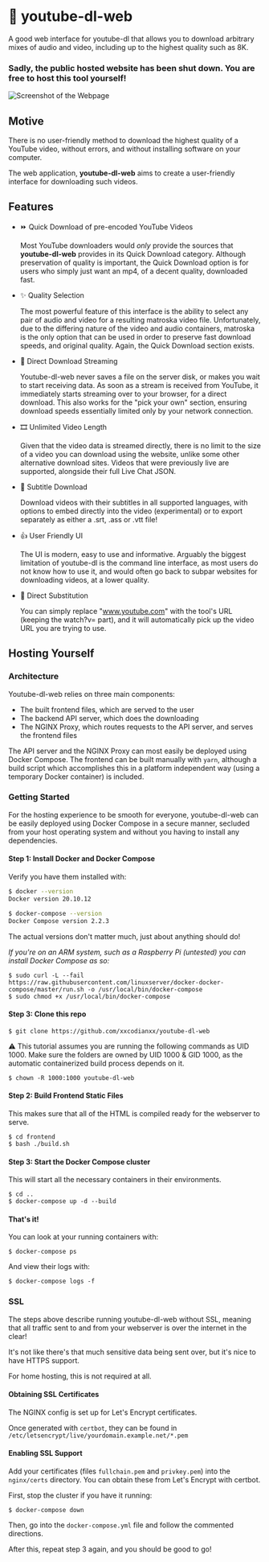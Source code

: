 # 🚀 youtube-dl-web
A good web interface for youtube-dl that allows you to download arbitrary mixes of audio and video, including up to the highest quality such as 8K.

### Sadly, the public hosted website has been shut down. You are free to host this tool yourself!
![Screenshot of the Webpage](images/screenshot_front.png)

## Motive
There is no user-friendly method to download the highest quality of a YouTube video, without errors, and without installing software on your computer.

The web application, **youtube-dl-web** aims to create a user-friendly interface for downloading such videos.

## Features
- ⏩ Quick Download of pre-encoded YouTube Videos
  
  Most YouTube downloaders would *only* provide the sources that **youtube-dl-web** provides in its Quick Download category.
  Although preservation of quality is important, the Quick Download option is for users who simply just want an mp4, of a decent
  quality, downloaded fast.
 
- ✨ Quality Selection

  The most powerful feature of this interface is the ability to select any pair of audio and video for a resulting matroska video file.
  Unfortunately, due to the differing nature of the video and audio containers, matroska is the only option that can be used in order to
  preserve fast download speeds, and original quality. Again, the Quick Download section exists.

- 📡 Direct Download Streaming

  Youtube-dl-web never saves a file on the server disk, or makes you wait to start receiving data. As soon as a stream is received from
  YouTube, it immediately starts streaming over to your browser, for a direct download. This also works for the "pick your own" section,
  ensuring download speeds essentially limited only by your network connection.
  
- 🎞️ Unlimited Video Length

  Given that the video data is streamed directly, there is no limit to the size of a video you can download using the website, unlike
  some other alternative download sites. Videos that were previously live are supported, alongside their full Live Chat JSON.

- 📢 Subtitle Download
  
  Download videos with their subtitles in all supported languages, with options to embed directly into the video (experimental) or to export separately as either a .srt, .ass or .vtt file!
  
- 👍 User Friendly UI
  
  The UI is modern, easy to use and informative. Arguably the biggest limitation of youtube-dl is the command line interface, as most users
  do not know how to use it, and would often go back to subpar websites for downloading videos, at a lower quality.

- 🔗 Direct Substitution

  You can simply replace "www.youtube.com" with the tool's URL (keeping the watch?v= part), and it will automatically pick up the video URL you
  are trying to use. 

## Hosting Yourself

### Architecture
Youtube-dl-web relies on three main components:

- The built frontend files, which are served to the user
- The backend API server, which does the downloading
- The NGINX Proxy, which routes requests to the API server, and serves the frontend files

The API server and the NGINX Proxy can most easily be deployed using Docker Compose.
The frontend can be built manually with `yarn`, although a build script
which accomplishes this in a platform independent way (using a temporary Docker container) is included.

### Getting Started
For the hosting experience to be smooth for everyone, youtube-dl-web can be easily deployed using Docker Compose in a secure manner, secluded from your host operating system and without you having to install any dependencies.

#### Step 1: Install Docker and Docker Compose
Verify you have them installed with:
```bash
$ docker --version
Docker version 20.10.12

$ docker-compose --version
Docker Compose version 2.2.3
```

The actual versions don't matter much, just about anything should do!

*If you're on an ARM system, such as a Raspberry Pi (untested) you can install Docker Compose as so:*
```
$ sudo curl -L --fail https://raw.githubusercontent.com/linuxserver/docker-docker-compose/master/run.sh -o /usr/local/bin/docker-compose
$ sudo chmod +x /usr/local/bin/docker-compose
```

#### Step 3: Clone this repo

```
$ git clone https://github.com/xxcodianxx/youtube-dl-web
```
:warning: This tutorial assumes you are running the following commands as UID 1000.
Make sure the folders are owned by UID 1000 & GID 1000, as the automatic containerized build process depends on it.

```
$ chown -R 1000:1000 youtube-dl-web
```

#### Step 2: Build Frontend Static Files
This makes sure that all of the HTML is compiled ready for the
webserver to serve.
```
$ cd frontend
$ bash ./build.sh
```

#### Step 3: Start the Docker Compose cluster
This will start all the necessary containers in their environments.
```
$ cd ..
$ docker-compose up -d --build
```

#### That's it!

You can look at your running containers with:
```
$ docker-compose ps
```
And view their logs with:
```
$ docker-compose logs -f
```

### SSL

The steps above describe running youtube-dl-web without SSL, meaning that all traffic sent to and from your webserver is over the internet in the clear! 

It's not like there's that much sensitive data being sent over, but it's nice to have HTTPS support.

For home hosting, this is not required at all.

#### Obtaining SSL Certificates
The NGINX config is set up for Let's Encrypt certificates.

Once generated with `certbot`, they can be found in `/etc/letsencrypt/live/yourdomain.example.net/*.pem`

#### Enabling SSL Support

Add your certificates (files `fullchain.pem` and `privkey.pem`) into the `nginx/certs` directory. You can obtain these from Let's Encrypt with certbot.

First, stop the cluster if you have it running:
```
$ docker-compose down
```

Then, go into the `docker-compose.yml` file and follow the commented directions.

After this, repeat step 3 again, and you should be good to go!

